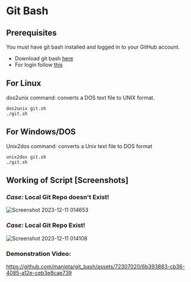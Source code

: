 # Git Bash
## Prerequisites
You must have git bash installed and logged in to your GitHub account.

- Download git bash [here](https://git-scm.com/downloads)
- For login follow [this](https://www.geeksforgeeks.org/how-to-set-git-username-and-password-in-gitbash/)
## For Linux
dos2unix command: converts a DOS text file to UNIX format.
```
dos2unix git.sh
./git.sh
```

## For Windows/DOS
Unix2dos command: converts a Unix text file to DOS format
```
unix2dos git.sh
./git.sh
```

## Working of Script [Screenshots] 
### <strong>*Case:*</strong> Local Git Repo doesn't Exist! 
![Screenshot 2023-12-11 014653](https://github.com/manipta/git_bash/assets/72307020/5d70ac4f-e00a-4b71-aef0-69dc08e373bb)

### <strong>*Case:*</strong> Local Git Repo Exist! 
![Screenshot 2023-12-11 014108](https://github.com/manipta/git_bash/assets/72307020/30346d30-1f37-4d7b-9079-4fd9e0224365)

### Demonstration Video:

https://github.com/manipta/git_bash/assets/72307020/6b393883-cb36-4085-a12e-ceb3e8cae739




